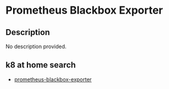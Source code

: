 # Prometheus Blackbox Exporter

## Description

No description provided.

## k8 at home search

- [prometheus-blackbox-exporter](https://nanne.dev/k8s-at-home-search/#/prometheus-blackbox-exporter)

